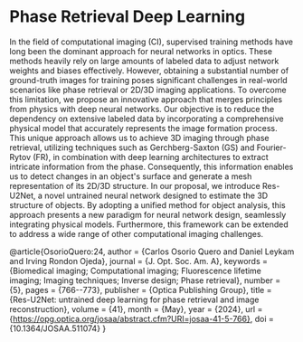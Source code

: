 # Phase Retrieval Deep Learning

In the field of computational imaging (CI), supervised training methods have long been the dominant approach for neural networks in optics. These methods heavily rely on large amounts of labeled data to adjust network weights and biases effectively. However, obtaining a substantial number of ground-truth images for training poses significant challenges in real-world scenarios like phase retrieval or 2D/3D imaging applications. To overcome this limitation, we propose an innovative approach that merges principles from physics with deep neural networks. Our objective is to reduce the dependency on extensive labeled data by incorporating a comprehensive physical model that accurately represents the image formation process. This unique approach allows us to achieve 3D imaging through phase retrieval, utilizing techniques such as Gerchberg-Saxton (GS) and Fourier-Rytov (FR), in combination with deep learning architectures to extract intricate information from the phase. Consequently, this information enables us to detect changes in an object's surface and generate a mesh representation of its 2D/3D structure. In our proposal,  we introduce Res-U2Net, a novel untrained neural network designed to estimate the 3D structure of objects. By adopting a unified method for object analysis, this approach presents a new paradigm for neural network design, seamlessly integrating physical models. Furthermore, this framework can be extended to address a wide range of other computational imaging challenges.

@article{OsorioQuero:24,
author = {Carlos Osorio Quero and Daniel Leykam and Irving Rondon Ojeda},
journal = {J. Opt. Soc. Am. A},
keywords = {Biomedical imaging; Computational imaging; Fluorescence lifetime imaging; Imaging techniques; Inverse design; Phase retrieval},
number = {5},
pages = {766--773},
publisher = {Optica Publishing Group},
title = {Res-U2Net: untrained deep learning for phase retrieval and image reconstruction},
volume = {41},
month = {May},
year = {2024},
url = {https://opg.optica.org/josaa/abstract.cfm?URI=josaa-41-5-766},
doi = {10.1364/JOSAA.511074}
}


